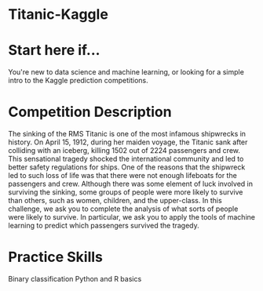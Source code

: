 # Titanic-Kaggle
# Start here if...
You're new to data science and machine learning, or looking for a simple intro to the Kaggle prediction competitions.  
# Competition Description 
The sinking of the RMS Titanic is one of the most infamous shipwrecks in history.  On April 15, 1912, during her maiden voyage, the Titanic sank after colliding with an iceberg, killing 1502 out of 2224 passengers and crew. This sensational tragedy shocked the international community and led to better safety regulations for ships.  One of the reasons that the shipwreck led to such loss of life was that there were not enough lifeboats for the passengers and crew. Although there was some element of luck involved in surviving the sinking, some groups of people were more likely to survive than others, such as women, children, and the upper-class.  In this challenge, we ask you to complete the analysis of what sorts of people were likely to survive. In particular, we ask you to apply the tools of machine learning to predict which passengers survived the tragedy. 
# Practice Skills 
Binary classification Python and R basics
